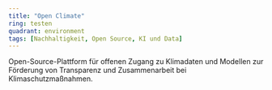 ```yaml
---
title: "Open Climate"
ring: testen
quadrant: environment
tags: [Nachhaltigkeit, Open Source, KI und Data]
---
```


Open-Source-Plattform für offenen Zugang zu Klimadaten und Modellen zur Förderung von Transparenz und Zusammenarbeit bei Klimaschutzmaßnahmen.
